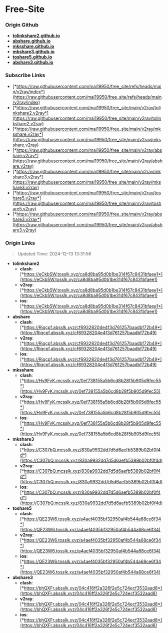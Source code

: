 # Free-Site

### Origin Github

- [**tolinkshare2.github.io**](https://github.com/tolinkshare2/tolinkshare2.github.io)
- [**abshare.github.io**](https://github.com/abshare/abshare.github.io)
- [**mksshare.github.io**](https://github.com/mksshare/mksshare.github.io)
- [**mkshare3.github.io**](https://github.com/mkshare3/mkshare3.github.io)
- [**toshare5.github.io**](https://github.com/toshare5/toshare5.github.io)
- [**abshare3.github.io**](https://github.com/abshare3/abshare3.github.io)

### Subscribe Links

- [*https://raw.githubusercontent.com/mai19950/free_site/refs/heads/main/v2ray/index*](https://raw.githubusercontent.com/mai19950/free_site/refs/heads/main/v2ray/index)
- [*https://raw.githubusercontent.com/mai19950/free_site/main/v2ray/tolinkshare2.v2ray*](https://raw.githubusercontent.com/mai19950/free_site/main/v2ray/tolinkshare2.v2ray)
- [*https://raw.githubusercontent.com/mai19950/free_site/main/v2ray/mksshare.v2ray*](https://raw.githubusercontent.com/mai19950/free_site/main/v2ray/mksshare.v2ray)
- [*https://raw.githubusercontent.com/mai19950/free_site/main/v2ray/abshare.v2ray*](https://raw.githubusercontent.com/mai19950/free_site/main/v2ray/abshare.v2ray)
- [*https://raw.githubusercontent.com/mai19950/free_site/main/v2ray/mkshare3.v2ray*](https://raw.githubusercontent.com/mai19950/free_site/main/v2ray/mkshare3.v2ray)
- [*https://raw.githubusercontent.com/mai19950/free_site/main/v2ray/toshare5.v2ray*](https://raw.githubusercontent.com/mai19950/free_site/main/v2ray/toshare5.v2ray)
- [*https://raw.githubusercontent.com/mai19950/free_site/main/v2ray/abshare3.v2ray*](https://raw.githubusercontent.com/mai19950/free_site/main/v2ray/abshare3.v2ray)

### Origin Links

> Updated Time: 2024-12-13 13:31:56

- **tolinkshare2**
  - **clash**: [*https://eCkbSW.tosslk.xyz/ca8d8ba95d0b1be314f67c8431bfaee1*](https://eCkbSW.tosslk.xyz/ca8d8ba95d0b1be314f67c8431bfaee1)
  - **v2ray**: [*https://eCkbSW.tosslk.xyz/ca8d8ba95d0b1be314f67c8431bfaee1*](https://eCkbSW.tosslk.xyz/ca8d8ba95d0b1be314f67c8431bfaee1)
  - **ios**: [*https://eCkbSW.tosslk.xyz/ca8d8ba95d0b1be314f67c8431bfaee1*](https://eCkbSW.tosslk.xyz/ca8d8ba95d0b1be314f67c8431bfaee1)
- **abshare**
  - **clash**: [*https://Riqcpf.absslk.xyz/cf69328204e4f3d761257baadbf72b49*](https://Riqcpf.absslk.xyz/cf69328204e4f3d761257baadbf72b49)
  - **v2ray**: [*https://Riqcpf.absslk.xyz/cf69328204e4f3d761257baadbf72b49*](https://Riqcpf.absslk.xyz/cf69328204e4f3d761257baadbf72b49)
  - **ios**: [*https://Riqcpf.absslk.xyz/cf69328204e4f3d761257baadbf72b49*](https://Riqcpf.absslk.xyz/cf69328204e4f3d761257baadbf72b49)
- **mksshare**
  - **clash**: [*https://Hv9FyK.mcsslk.xyz/0ef738155a5b6cd8b28f5b905d9fec55*](https://Hv9FyK.mcsslk.xyz/0ef738155a5b6cd8b28f5b905d9fec55)
  - **v2ray**: [*https://Hv9FyK.mcsslk.xyz/0ef738155a5b6cd8b28f5b905d9fec55*](https://Hv9FyK.mcsslk.xyz/0ef738155a5b6cd8b28f5b905d9fec55)
  - **ios**: [*https://Hv9FyK.mcsslk.xyz/0ef738155a5b6cd8b28f5b905d9fec55*](https://Hv9FyK.mcsslk.xyz/0ef738155a5b6cd8b28f5b905d9fec55)
- **mkshare3**
  - **clash**: [*https://C307bQ.mcsslk.xyz/830a9932dd7d5d6aefb5389b02bf0f4d*](https://C307bQ.mcsslk.xyz/830a9932dd7d5d6aefb5389b02bf0f4d)
  - **v2ray**: [*https://C307bQ.mcsslk.xyz/830a9932dd7d5d6aefb5389b02bf0f4d*](https://C307bQ.mcsslk.xyz/830a9932dd7d5d6aefb5389b02bf0f4d)
  - **ios**: [*https://C307bQ.mcsslk.xyz/830a9932dd7d5d6aefb5389b02bf0f4d*](https://C307bQ.mcsslk.xyz/830a9932dd7d5d6aefb5389b02bf0f4d)
- **toshare5**
  - **clash**: [*https://QE23W6.tosslk.xyz/a4aef4035bf32950af4b544a68ce6f34*](https://QE23W6.tosslk.xyz/a4aef4035bf32950af4b544a68ce6f34)
  - **v2ray**: [*https://QE23W6.tosslk.xyz/a4aef4035bf32950af4b544a68ce6f34*](https://QE23W6.tosslk.xyz/a4aef4035bf32950af4b544a68ce6f34)
  - **ios**: [*https://QE23W6.tosslk.xyz/a4aef4035bf32950af4b544a68ce6f34*](https://QE23W6.tosslk.xyz/a4aef4035bf32950af4b544a68ce6f34)
- **abshare3**
  - **clash**: [*https://bhQXFr.absslk.xyz/04c416ff2a326f2e5c724ecf3532aad8*](https://bhQXFr.absslk.xyz/04c416ff2a326f2e5c724ecf3532aad8)
  - **v2ray**: [*https://bhQXFr.absslk.xyz/04c416ff2a326f2e5c724ecf3532aad8*](https://bhQXFr.absslk.xyz/04c416ff2a326f2e5c724ecf3532aad8)
  - **ios**: [*https://bhQXFr.absslk.xyz/04c416ff2a326f2e5c724ecf3532aad8*](https://bhQXFr.absslk.xyz/04c416ff2a326f2e5c724ecf3532aad8)
